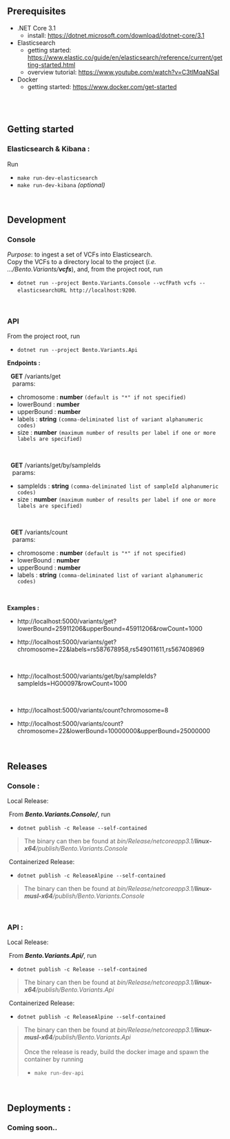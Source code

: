## Prerequisites
- .NET Core 3.1
  - install: https://dotnet.microsoft.com/download/dotnet-core/3.1
- Elasticsearch
  - getting started: https://www.elastic.co/guide/en/elasticsearch/reference/current/getting-started.html
  - overview tutorial: https://www.youtube.com/watch?v=C3tlMqaNSaI
- Docker
  - getting started: https://www.docker.com/get-started

<br /><br />


## Getting started

### **Elasticsearch & Kibana :**

Run 
- `make run-dev-elasticsearch`
- `make run-dev-kibana` *(optional)*

<br />


## Development

### **Console**

*Purpose*: to ingest a set of VCFs into Elasticsearch.<br />
Copy the VCFs to a directory local to the project (*i.e. .../Bento.Variants/**vcfs***), and, from the project root, run 
- `dotnet run --project Bento.Variants.Console --vcfPath vcfs --elasticsearchURL http://localhost:9200`.

<br />


### **API**

From the project root, run 
- `dotnet run --project Bento.Variants.Api`

<b>Endpoints :</b>

&nbsp;&nbsp;**GET** /variants/get<br/>
&nbsp;&nbsp;&nbsp;params: 
  - chromosome : **number** `(default is "*" if not specified)`
  - lowerBound : **number**
  - upperBound : **number**
  - labels : **string** `(comma-deliminated list of variant alphanumeric codes)`
  - size : **number** `(maximum number of results per label if one or more labels are specified)`

<br/>

&nbsp;&nbsp;**GET** /variants/get/by/sampleIds<br/>
&nbsp;&nbsp;&nbsp;params: 
  - sampleIds : **string** `(comma-deliminated list of sampleId alphanumeric codes)`
  - size : **number** `(maximum number of results per label if one or more labels are specified)`

<br/>

&nbsp;&nbsp;**GET** /variants/count<br/>
&nbsp;&nbsp;&nbsp;params: 
  - chromosome : **number** `(default is "*" if not specified)`
  - lowerBound : **number**
  - upperBound : **number**
  - labels : **string** `(comma-deliminated list of variant alphanumeric codes)`

<br />

<b>Examples :</b>

- http://localhost:5000/variants/get?lowerBound=25911206&upperBound=45911206&rowCount=1000

- http://localhost:5000/variants/get?chromosome=22&labels=rs587678958,rs549011611,rs567408969

<br />

- http://localhost:5000/variants/get/by/sampleIds?sampleIds=HG00097&rowCount=1000
  
<br />

- http://localhost:5000/variants/count?chromosome=8

- http://localhost:5000/variants/count?chromosome=22&lowerBound=10000000&upperBound=25000000


<br />


## Releases
### **Console :**
Local Release: 

&nbsp;From ***Bento.Variants.Console/***, run 
- `dotnet publish -c Release --self-contained` 
> The binary can then be found at *bin/Release/netcoreapp3.1/**linux-x64**/publish/Bento.Variants.Console*

&nbsp;Containerized Release: 
- `dotnet publish -c ReleaseAlpine --self-contained` 
> The binary can then be found at *bin/Release/netcoreapp3.1/**linux-musl-x64**/publish/Bento.Variants.Console*

<br />

### **API :**
Local Release: 

&nbsp;From ***Bento.Variants.Api/***, run 
- `dotnet publish -c Release --self-contained` 
> The binary can then be found at *bin/Release/netcoreapp3.1/**linux-x64**/publish/Bento.Variants.Api*

&nbsp;Containerized Release: 
- `dotnet publish -c ReleaseAlpine --self-contained` 
> The binary can then be found at *bin/Release/netcoreapp3.1/**linux-musl-x64**/publish/Bento.Variants.Api*<br /><br />Once the release is ready, build the docker image and spawn the container by running
> - `make run-dev-api` 

<br />


## Deployments :
### **Coming soon..**